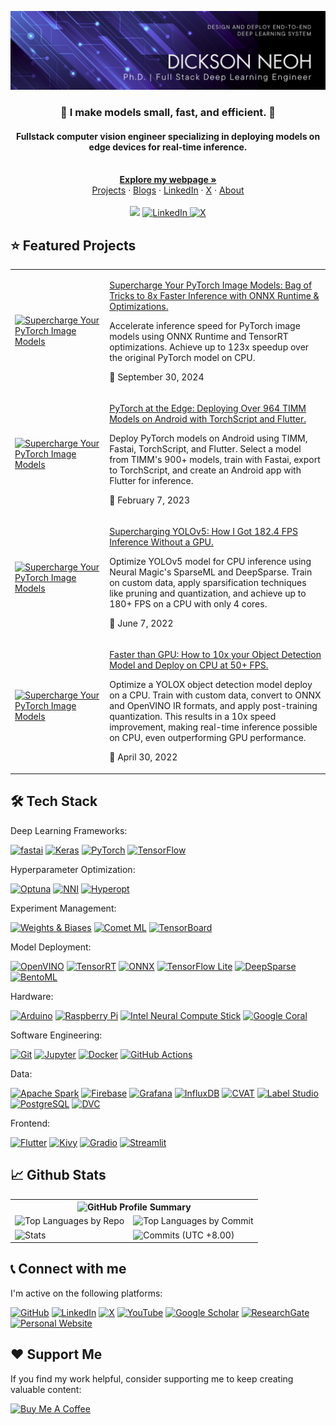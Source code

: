 ![banner](assets/banner.png)


<div align="center">
<p>
<h3>🚀 I make models small, fast, and efficient. 💨</h3>
<h4>Fullstack computer vision engineer specializing in deploying models on edge devices for real-time inference.</h4>
</p>
    <br />
    <a href="https://dicksonneoh.com" target="_blank" rel="noopener noreferrer"><strong>Explore my webpage »</strong></a>
    <br />
    <a href="https://dicksonneoh.com/portfolio/" target="_blank" rel="noopener noreferrer">Projects</a>
    ·
    <a href="https://dicksonneoh.com/blog" target="_blank" rel="noopener noreferrer">Blogs</a>
    ·
    <a href="https://linkedin.com/in/dickson-neoh/" target="_blank" rel="noopener noreferrer">LinkedIn</a>
    ·
    <a href="https://x.com/dicksonneoh7" target="_blank" rel="noopener noreferrer">X</a>
    ·
    <a href="https://dicksonneoh.com/#about" target="_blank" rel="noopener noreferrer">About</a>
    <br>
    <br>
    <a href="https://github.com/dnth"><img src="https://api.visitorbadge.io/api/visitors?path=https%3A%2F%2Fgithub.com%2Fdnth&labelColor=green&countColor=%23d9e3f0" /></a>
    <!-- <a href="https://aktive.kerolloz.dev/malaysia/dnth?label=&color=blue&style=for-the-badge&rnkPrefix=Ranked%20&rnkSuffix=%20In%20Malaysia" target="_blank" rel="noopener noreferrer">
        <img src="https://aktive.kerolloz.dev/malaysia/dnth?label=&color=gray&style=for-the-badge&rnkPrefix=Ranked%20&rnkSuffix=%20In%20Malaysia" alt="Ranked In Malaysia">
    </a> -->
    <a href="https://www.linkedin.com/in/dickson-neoh/" target="_blank" rel="noopener noreferrer">
        <img src="https://img.shields.io/badge/LinkedIn-0077B5?style=for-the-badge&logo=linkedin&logoColor=white" alt="LinkedIn">
    </a>
    <a href="https://x.com/dicksonneoh7" target="_blank" rel="noopener noreferrer">
        <img src="https://img.shields.io/badge/X%20(Twitter)-000000?style=for-the-badge&logo=x&logoColor=white" alt="X">
    </a>
</div>

## ⭐ Featured Projects

<table>
  <tr>
    <td width="30%">
      <a href="https://dicksonneoh.com/portfolio/supercharge_your_pytorch_image_models/" target="_blank" rel="noopener noreferrer">
        <img src="https://dicksonneoh.com/images/portfolio/supercharge_your_pytorch_image_models/thumbnail.gif" alt="Supercharge Your PyTorch Image Models" width="100%">
      </a>
    </td>
    <td width="70%">
      <p><a href="https://dicksonneoh.com/portfolio/supercharge_your_pytorch_image_models/" target="_blank" rel="noopener noreferrer">Supercharge Your PyTorch Image Models: Bag of Tricks to 8x Faster Inference with ONNX Runtime & Optimizations.</a></p>
      <p>Accelerate inference speed for PyTorch image models using ONNX Runtime and TensorRT optimizations. Achieve up to 123x speedup over the original PyTorch model on CPU.</p>
      <p>📅 September 30, 2024</p>
    </td>
  </tr>
  <tr>
    <td width="30%">
      <a href="https://dicksonneoh.com/portfolio/supercharge_your_pytorch_image_models/" target="_blank" rel="noopener noreferrer">
        <img src="https://dicksonneoh.com/images/portfolio/pytorch_at_the_edge_timm_torchscript_flutter/thumbnail.gif" alt="Supercharge Your PyTorch Image Models" width="100%">
      </a>
    </td>
    <td width="70%">
      <p><a href="https://dicksonneoh.com/portfolio/pytorch_at_the_edge_timm_torchscript_flutter/" target="_blank" rel="noopener noreferrer">PyTorch at the Edge: Deploying Over 964 TIMM Models on Android with TorchScript and Flutter.</a></p>
      <p>Deploy PyTorch models on Android using TIMM, Fastai, TorchScript, and Flutter. Select a model from TIMM's 900+ models, train with Fastai, export to TorchScript, and create an Android app with Flutter for inference.</p>
      <p>📅 February 7, 2023</p>
    </td>
  </tr>
  <tr>
    <td width="30%">
      <a href="https://dicksonneoh.com/portfolio/supercharging_yolov5_180_fps_cpu/" target="_blank" rel="noopener noreferrer">
        <img src="https://dicksonneoh.com/images/portfolio/supercharging_yolov5/thumbnail.gif" alt="Supercharge Your PyTorch Image Models" width="100%">
      </a>
    </td>
    <td width="70%">
      <p><a href="https://dicksonneoh.com/portfolio/supercharging_yolov5_180_fps_cpu/" target="_blank" rel="noopener noreferrer">Supercharging YOLOv5: How I Got 182.4 FPS Inference Without a GPU.</a></p>
      <p>Optimize YOLOv5 model for CPU inference using Neural Magic's SparseML and DeepSparse. Train on custom data, apply sparsification techniques like pruning and quantization, and achieve up to 180+ FPS on a CPU with only 4 cores.</p>
      <p>📅 June 7, 2022</p>
    </td>
  </tr>
  <tr>
    <td width="30%">
      <a href="https://dicksonneoh.com/portfolio/how_to_10x_your_od_model_and_deploy_50fps_cpu/" target="_blank" rel="noopener noreferrer">
        <img src="https://dicksonneoh.com/images/portfolio/how_to_10x_your_od_model_and_deploy_50fps_cpu/thumbnail.gif" alt="Supercharge Your PyTorch Image Models" width="100%">
      </a>
    </td>
    <td width="70%">
      <p><a href="https://dicksonneoh.com/portfolio/how_to_10x_your_od_model_and_deploy_50fps_cpu/" target="_blank" rel="noopener noreferrer">Faster than GPU: How to 10x your Object Detection Model and Deploy on CPU at 50+ FPS.</a></p>
      <p>Optimize a YOLOX object detection model deploy on a CPU. Train with custom data, convert to ONNX and OpenVINO IR formats, and apply post-training quantization. This results in a 10x speed improvement, making real-time inference possible on CPU, even outperforming GPU performance.</p>
      <p>📅 April 30, 2022</p>
    </td>
  </tr>
</table>

## 🛠️ Tech Stack

Deep Learning Frameworks:

[![fastai](https://img.shields.io/badge/fastai-00A98F?style=for-the-badge&logo=fastai&logoColor=white)](https://github.com/fastai/fastai)
[![Keras](https://img.shields.io/badge/Keras-D00000?style=for-the-badge&logo=Keras&logoColor=white)](https://github.com/keras-team/keras)
[![PyTorch](https://img.shields.io/badge/PyTorch-EE4C2C?style=for-the-badge&logo=PyTorch&logoColor=white)](https://github.com/pytorch/pytorch)
[![TensorFlow](https://img.shields.io/badge/TensorFlow-FF6F00?style=for-the-badge&logo=TensorFlow&logoColor=white)](https://github.com/tensorflow/tensorflow)

Hyperparameter Optimization:

[![Optuna](https://img.shields.io/badge/Optuna-0095D5?style=for-the-badge&logo=optuna&logoColor=white)](https://github.com/optuna/optuna)
[![NNI](https://img.shields.io/badge/NNI-0062AD?style=for-the-badge&logo=microsoft&logoColor=white)](https://github.com/microsoft/nni)
[![Hyperopt](https://img.shields.io/badge/Hyperopt-3776AB?style=for-the-badge&logo=python&logoColor=white)](https://github.com/hyperopt/hyperopt)

Experiment Management:

[![Weights & Biases](https://img.shields.io/badge/Weights_&_Biases-FFBE00?style=for-the-badge&logo=WeightsAndBiases&logoColor=white)](https://github.com/wandb/wandb)
[![Comet ML](https://img.shields.io/badge/Comet_ML-000000?style=for-the-badge&logo=comet&logoColor=white)](https://github.com/comet-ml/comet-ml)
[![TensorBoard](https://img.shields.io/badge/TensorBoard-FF6F00?style=for-the-badge&logo=TensorFlow&logoColor=white)](https://github.com/tensorflow/tensorboard)

Model Deployment:

[![OpenVINO](https://img.shields.io/badge/OpenVINO-0071C5?style=for-the-badge&logo=intel&logoColor=white)](https://github.com/openvinotoolkit/openvino)
[![TensorRT](https://img.shields.io/badge/TensorRT-76B900?style=for-the-badge&logo=nvidia&logoColor=white)](https://github.com/NVIDIA/TensorRT)
[![ONNX](https://img.shields.io/badge/ONNX-005CED?style=for-the-badge&logo=onnx&logoColor=white)](https://github.com/onnx/onnx)
[![TensorFlow Lite](https://img.shields.io/badge/TensorFlow_Lite-FF6F00?style=for-the-badge&logo=TensorFlow&logoColor=white)](https://github.com/tensorflow/tensorflow/tree/master/tensorflow/lite)
[![DeepSparse](https://img.shields.io/badge/DeepSparse-702963?style=for-the-badge&logo=data:image/png;base64,iVBORw0KGgoAAAANSUhEUgAAAA4AAAAOCAYAAAAfSC3RAAAACXBIWXMAAAsTAAALEwEAmpwYAAAAAXNSR0IArs4c6QAAAARnQU1BAACxjwv8YQUAAADFSURBVHgBlZEBEYMwDEVT8IAHOEACSKg4QMU4qASkE0ACEsACSEECEmZpuq3l2O/u+BLa/6BpErTWYA1gEhtBSglS8nfODd57GGPAWgv6iGGz3uMRXMo3Y/xeFIq1nqVaA0cBhpVXC1lBRKozEteBqHgT0JmZqsV3gG/Q8UEwmlhsEgGIMiYwDC+45mDw+QYB9QPvLbYjA0hn+jXwxtyXuSDgEQJPLO7LJmm6SXPLQRzx8LDHcdrjuRwmdm5xP8TrB0+vC4OSfZCxPWXRGoEfkW9CJSQ0XPYAAAAASUVORK5CYII=)](https://github.com/neuralmagic/deepsparse)
[![BentoML](https://img.shields.io/badge/BentoML-000000?style=for-the-badge&logo=bentoml&logoColor=white)](https://github.com/bentoml/BentoML)

Hardware:

[![Arduino](https://img.shields.io/badge/Arduino-00979D?style=for-the-badge&logo=Arduino&logoColor=white)](https://github.com/arduino/Arduino)
[![Raspberry Pi](https://img.shields.io/badge/Raspberry_Pi-C51A4A?style=for-the-badge&logo=Raspberry-Pi)](https://github.com/raspberrypi)
[![Intel Neural Compute Stick](https://img.shields.io/badge/Intel_NCS-0071C5?style=for-the-badge&logo=intel&logoColor=white)](https://github.com/movidius/ncsdk)
[![Google Coral](https://img.shields.io/badge/Google_Coral-4285F4?style=for-the-badge&logo=google&logoColor=white)](https://github.com/google-coral)

Software Engineering:

[![Git](https://img.shields.io/badge/Git-F05032?style=for-the-badge&logo=git&logoColor=white)](https://github.com/git/git)
[![Jupyter](https://img.shields.io/badge/Jupyter-F37626.svg?&style=for-the-badge&logo=Jupyter&logoColor=white)](https://github.com/jupyter/jupyter)
[![Docker](https://img.shields.io/badge/Docker-2CA5E0?style=for-the-badge&logo=docker&logoColor=white)](https://github.com/docker)
[![GitHub Actions](https://img.shields.io/badge/GitHub_Actions-000000?style=for-the-badge&logo=github-actions&logoColor=white)](https://github.com/features/actions)

Data:

[![Apache Spark](https://img.shields.io/badge/Apache_Spark-FFFFFF?style=for-the-badge&logo=apachespark&logoColor=#E35A16)](https://github.com/apache/spark)
[![Firebase](https://img.shields.io/badge/firebase-ffca28?style=for-the-badge&logo=firebase&logoColor=black)](https://github.com/firebase/)
[![Grafana](https://img.shields.io/badge/Grafana-F2F4F9?style=for-the-badge&logo=grafana&logoColor=orange&labelColor=F2F4F9)](https://github.com/grafana/grafana)
[![InfluxDB](https://img.shields.io/badge/InfluxDB-22ADF6?style=for-the-badge&logo=InfluxDB&logoColor=white)](https://github.com/influxdata/influxdb)
[![CVAT](https://img.shields.io/badge/CVAT-0000FF?style=for-the-badge&logo=opencv&logoColor=white)](https://github.com/openvinotoolkit/cvat)
[![Label Studio](https://img.shields.io/badge/Label_Studio-FF4F64?style=for-the-badge&logo=data:image/png;base64,iVBORw0KGgoAAAANSUhEUgAAAA4AAAAOCAYAAAAfSC3RAAAACXBIWXMAAAsTAAALEwEAmpwYAAAAAXNSR0IArs4c6QAAAARnQU1BAACxjwv8YQUAAADFSURBVHgBlZEBEYMwDEVT8IAHOEACSKg4QMU4qASkE0ACEsACSEECEmZpuq3l2O/u+BLa/6BpErTWYA1gEhtBSglS8nfODd57GGPAWgv6iGGz3uMRXMo3Y/xeFIq1nqVaA0cBhpVXC1lBRKozEteBqHgT0JmZqsV3gG/Q8UEwmlhsEgGIMiYwDC+45mDw+QYB9QPvLbYjA0hn+jXwxtyXuSDgEQJPLO7LJmm6SXPLQRzx8LDHcdrjuRwmdm5xP8TrB0+vC4OSfZCxPWXRGoEfkW9CJSQ0XPYAAAAASUVORK5CYII=)](https://github.com/heartexlabs/label-studio)
[![PostgreSQL](https://img.shields.io/badge/PostgreSQL-316192?style=for-the-badge&logo=postgresql&logoColor=white)](https://github.com/postgres/postgres)
[![DVC](https://img.shields.io/badge/DVC-13ADC7?style=for-the-badge&logo=dvc&logoColor=white)](https://github.com/iterative/dvc)

Frontend:

[![Flutter](https://img.shields.io/badge/Flutter-02569B?style=for-the-badge&logo=flutter&logoColor=white)](https://github.com/flutter/flutter)
[![Kivy](https://img.shields.io/badge/Kivy-3776AB?style=for-the-badge&logo=python&logoColor=white)](https://github.com/kivy/kivy)
[![Gradio](https://img.shields.io/badge/Gradio-FFA000?style=for-the-badge&logo=gradio&logoColor=white)](https://github.com/gradio-app/gradio)
[![Streamlit](https://img.shields.io/badge/Streamlit-FF4B4B?style=for-the-badge&logo=Streamlit&logoColor=white)](https://github.com/streamlit/streamlit)



## 📈 Github Stats

<table>
  <tr>
    <th colspan="2">
      <img src="http://github-profile-summary-cards.vercel.app/api/cards/profile-details?username=dnth&theme=aura" alt="GitHub Profile Summary">
    </th>
  </tr>
  <tr>
    <td>
      <img src="http://github-profile-summary-cards.vercel.app/api/cards/repos-per-language?username=dnth&theme=aura" alt="Top Languages by Repo">
    </td>
    <td>
      <img src="http://github-profile-summary-cards.vercel.app/api/cards/most-commit-language?username=dnth&theme=aura" alt="Top Languages by Commit">
    </td>
  </tr>
  <tr>
    <td>
      <img src="http://github-profile-summary-cards.vercel.app/api/cards/stats?username=dnth&theme=aura" alt="Stats">
    </td>
    <td>
      <img src="http://github-profile-summary-cards.vercel.app/api/cards/productive-time?username=dnth&theme=aura&utcOffset=8" alt="Commits (UTC +8.00)">
    </td>
  </tr>
</table>

## 📞 Connect with me
I'm active on the following platforms:

[![GitHub](https://img.shields.io/badge/GitHub-100000?style=for-the-badge&logo=github&logoColor=white)](https://github.com/dnth)
[![LinkedIn](https://img.shields.io/badge/LinkedIn-0077B5?style=for-the-badge&logo=linkedin&logoColor=white)](https://www.linkedin.com/in/dickson-neoh/)
[![X](https://img.shields.io/badge/X-%23000000.svg?style=for-the-badge&logo=X&logoColor=white)](https://twitter.com/dicksonneoh7)
[![YouTube](https://img.shields.io/badge/YouTube-FF0000?style=for-the-badge&logo=youtube&logoColor=white)](https://www.youtube.com/channel/UCJckpaGYra_p9ixmEDvYARA)
[![Google Scholar](https://img.shields.io/badge/Google_Scholar-4285F4?style=for-the-badge&logo=google-scholar&logoColor=white)](https://scholar.google.com/citations?hl=en&user=CBGCEskAAAAJ)
[![ResearchGate](https://img.shields.io/badge/Research_Gate-00CCBB.svg?&style=for-the-badge&logo=ResearchGate&logoColor=white)](https://www.researchgate.net/profile/Dickson-Neoh)
[![Personal Website](https://img.shields.io/badge/website-000000?style=for-the-badge&logo=About.me&logoColor=white)](https://dicksonneoh.com/)

## ❤️ Support Me
If you find my work helpful, consider supporting me to keep creating valuable content:

<a href="https://www.buymeacoffee.com/dicksonneoh" target="_blank"><img src="https://cdn.buymeacoffee.com/buttons/v2/default-blue.png" alt="Buy Me A Coffee" style="height: 60px !important;width: 217px !important;" ></a>
